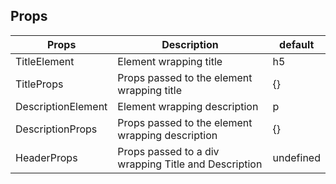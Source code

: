 ## Props

|Props|Description|default|
|-----|-----------|-------|
|TitleElement|Element wrapping title|h5|
|TitleProps|Props passed to the element wrapping title|{}|
|DescriptionElement|Element wrapping description|p|
|DescriptionProps|Props passed to the element wrapping description|{}|
|HeaderProps|Props passed to a div wrapping Title and Description|undefined|
